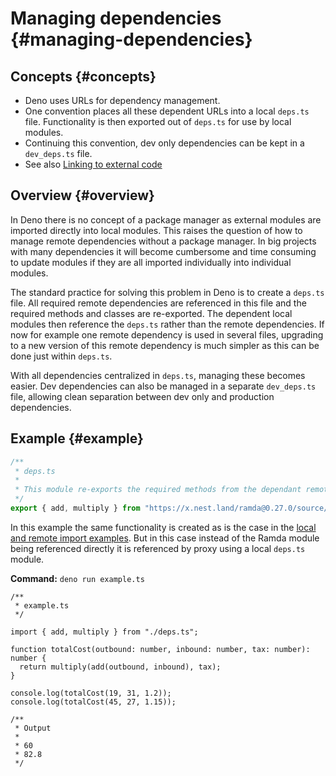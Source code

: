 # Managing dependencies {#managing-dependencies}

## Concepts {#concepts}

- Deno uses URLs for dependency management.
- One convention places all these dependent URLs into a local `deps.ts` file. Functionality is then exported out of
  `deps.ts` for use by local modules.
- Continuing this convention, dev only dependencies can be kept in a `dev_deps.ts` file.
- See also [Linking to external code](../linking_to_external_code.md)

## Overview {#overview}

In Deno there is no concept of a package manager as external modules are imported directly into local modules. This
raises the question of how to manage remote dependencies without a package manager. In big projects with many
dependencies it will become cumbersome and time consuming to update modules if they are all imported individually into
individual modules.

The standard practice for solving this problem in Deno is to create a `deps.ts` file. All required remote dependencies
are referenced in this file and the required methods and classes are re-exported. The dependent local modules then
reference the `deps.ts` rather than the remote dependencies. If now for example one remote dependency is used in several
files, upgrading to a new version of this remote dependency is much simpler as this can be done just within `deps.ts`.

With all dependencies centralized in `deps.ts`, managing these becomes easier. Dev dependencies can also be managed in a
separate `dev_deps.ts` file, allowing clean separation between dev only and production dependencies.

## Example {#example}

```ts
/**
 * deps.ts
 *
 * This module re-exports the required methods from the dependant remote Ramda module.
 */
export { add, multiply } from "https://x.nest.land/ramda@0.27.0/source/index.js";
```

In this example the same functionality is created as is the case in the
[local and remote import examples](./import_export.md). But in this case instead of the Ramda module being referenced
directly it is referenced by proxy using a local `deps.ts` module.

**Command:** `deno run example.ts`

```ts, ignore
/**
 * example.ts
 */

import { add, multiply } from "./deps.ts";

function totalCost(outbound: number, inbound: number, tax: number): number {
  return multiply(add(outbound, inbound), tax);
}

console.log(totalCost(19, 31, 1.2));
console.log(totalCost(45, 27, 1.15));

/**
 * Output
 *
 * 60
 * 82.8
 */
```
